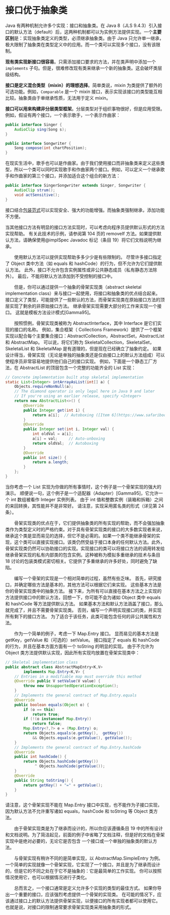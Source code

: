 # 接口优于抽象类


Java 有两种机制允许多个实现：接口和抽象类。在 Java 8（JLS 9.4.3）引入接口的默认方法（default）后，这两种机制都可以为实例方法提供实现。一个**主要区别**是：实现抽象类定义的类型，必须继承抽象类。由于 Java 只允许单一继承，极大限制了抽象类在类型定义中的应用。而一个类可以实现多个接口，没有该限制。

**现有类实现新接口很容易**。只需添加接口要求的方法，并在类声明中添加一个 `implements` 子句。但是，很难修改现有类来继承一个新的抽象类。这会破坏类层级结构。

**接口是定义混合类型（mixin）的理想选择**。简单类说，mixin 为类提供了额外的可选功能。例如，`Comparable` 是一个 mixin 接口，表示实现该接口的类型能互相比较。抽象类由于单继承性质，无法用于定义 mixin。

**接口可以用来构建非分层类型框架**。分层类型对于组织事物很好，但是应用受限。例如，假设有两个接口，一个表示歌手，一个表示作曲家：

```java
public interface Singer {
    AudioClip sing(Song s);
}

public interface Songwriter {
    Song compose(int chartPosition);
}
```

在现实生活中，歌手也可以是作曲家。由于我们使用接口而非抽象类来定义这些类型，所以一个类可以同时实现歌手和作曲家两个接口。例如，可以定义一个继承歌手和作曲家的第三个接口，并添加适合这个组合的新方法：

```java
public interface SingerSongwriter extends Singer, Songwriter {
    AudioClip strum();
    void actSensitive();
}
```

接口结合[包装范式](18_composition.md)可以实现安全、强大的功能增强。而抽象类强制继承，添加功能不方便。

当其他接口方法有明显的接口方法实现时，可以考虑向程序员提供默认形式的方法实现帮助。 有关此技术的示例，请参阅第 104 页的 removeIf 方法。如果提供默认方法，请确保使用@implSpec Javadoc 标记（条目 19）将它们文档说明为继承。

　　使用默认方法可以提供实现帮助多多少少是有些限制的。 尽管许多接口指定了 Object 类中方法（如 equals 和 hashCode）的行为，但不允许为它们提供默认方法。 此外，接口不允许包含实例属性或非公共静态成员（私有静态方法除外）。 最后，不能将默认方法添加到不受控制的接口中。

　　但是，你可以通过提供一个抽象的骨架实现类（abstract skeletal implementation class）来与接口一起使用，将接口和抽象类的优点结合起来。 接口定义了类型，可能提供了一些默认的方法，而骨架实现类在原始接口方法的顶层实现了剩余的非原始接口方法。 继承骨架实现需要大部分的工作来实现一个接口。 这就是模板方法设计模式[Gamma95]。

　　按照惯例，骨架实现类被称为 AbstractInterface，其中 Interface 是它们实现的接口的名称。 例如，集合框架（ Collections Framework）提供了一个框架实现以配合每个主要集合接口：AbstractCollection，AbstractSet，AbstractList 和 AbstractMap。 可以说，将它们称为 SkeletalCollection，SkeletalSet，SkeletalList 和 SkeletalMap 是有道理的，但是现在已经确立了抽象约定。 如果设计得当，骨架实现（无论是单独的抽象类还是仅由接口上的默认方法组成）可以使程序员非常容易地提供他们自己的接口实现。 例如，下面是一个静态工厂方法，在 AbstractList 的顶层包含一个完整的功能齐全的 List 实现：

```java
// Concrete implementation built atop skeletal implementation
static List<Integer> intArrayAsList(int[] a) {
    Objects.requireNonNull(a);
    // The diamond operator is only legal here in Java 9 and later
    // If you're using an earlier release, specify <Integer>
    return new AbstractList<>() {
        @Override 
        public Integer get(int i) {
            return a[i];  // Autoboxing ([Item 6](https://www.safaribooksonline.com/library/view/effective-java-third/9780134686097/ch2.xhtml#lev6))
        }
        @Override 
        public Integer set(int i, Integer val) {
            int oldVal = a[i];
            a[i] = val;     // Auto-unboxing
            return oldVal;  // Autoboxing
        }
        @Override 
        public int size() {
            return a.length;
        }
    };
}
```

当你考虑一个 List 实现为你做的所有事情时，这个例子是一个骨架实现的强大的演示。 顺便说一句，这个例子是一个适配器（Adapter）[Gamma95]，它允许一个 int 数组被看作 Integer 实例列表。 由于 int 值和整数实例（装箱和拆箱）之间的来回转换，其性能并不是非常好。 请注意，实现采用匿名类的形式（详见第 24 条）。

　　骨架实现类的优点在于，它们提供抽象类的所有实现的帮助，而不会强加抽象类作为类型定义时的严格约束。对于具有骨架实现类的接口的大多数实现者来说，继承这个类是显而易见的选择，但它不是必需的。如果一个类不能继承骨架的实现，这个类可以直接实现接口。该类仍然受益于接口本身的任何默认方法。此外，骨架实现类仍然可以协助接口的实现。实现接口的类可以将接口方法的调用转发给继承骨架实现的私有内部类的包含实例。这种被称为模拟多重继承的技术与条目 18 讨论的包装类模式密切相关。它提供了多重继承的许多好处，同时避免了缺陷。

　　编写一个骨架的实现是一个相对简单的过程，虽然有些乏味。 首先，研究接口，并确定哪些方法是基本的，其他方法可以根据它们来实现。 这些基本方法是你的骨架实现类中的抽象方法。 接下来，为所有可以直接在基本方法之上实现的方法提供接口中的默认方法，回想一下，你可能不会为诸如 Object 类中 equals 和 hashCode 等方法提供默认方法。 如果基本方法和默认方法涵盖了接口，那么就完成了，并且不需要骨架实现类。 否则，编写一个声明实现接口的类，并实现所有剩下的接口方法。 为了适合于该任务，此类可能包含任何的非公共属性和方法。

　　作为一个简单的例子，考虑一下 Map.Entry 接口。 显而易见的基本方法是 getKey，getValue 和（可选的）setValue。 接口指定了 equals 和 hashCode 的行为，并且在基本方面方面有一个 toString 的明显的实现。 由于不允许为 Object 类方法提供默认实现，因此所有实现均放置在骨架实现类中：

```java
// Skeletal implementation class
public abstract class AbstractMapEntry<K,V>
        implements Map.Entry<K,V> {
    // Entries in a modifiable map must override this method
    @Override public V setValue(V value) {
        throw new UnsupportedOperationException();
    }
    // Implements the general contract of Map.Entry.equals
    @Override 
    public boolean equals(Object o) {
        if (o == this)
            return true;
        if (!(o instanceof Map.Entry))
            return false;
        Map.Entry<?,?> e = (Map.Entry) o;
        return Objects.equals(e.getKey(),  getKey())
            && Objects.equals(e.getValue(), getValue());
    }
    // Implements the general contract of Map.Entry.hashCode
    @Override 
    public int hashCode() {
        return Objects.hashCode(getKey())
             ^ Objects.hashCode(getValue());
    }
    @Override 
    public String toString() {
        return getKey() + "=" + getValue();
    }
}
```

请注意，这个骨架实现不能在 Map.Entry 接口中实现，也不能作为子接口实现，因为默认方法不允许重写诸如 equals，hashCode 和 toString 等 Object 类方法。

　　由于骨架实现类是为了继承而设计的，所以你应该遵循条目 19 中的所有设计和文档说明。为了简洁起见，前面的例子中省略了文档注释，但是好的文档在骨架实现中是绝对必要的，无论它是否包含 一个接口或一个单独的抽象类的默认方法。

　　与骨架实现有稍许不同的是简单实现，以 AbstractMap.SimpleEntry 为例。 一个简单的实现就像一个骨架实现，它实现了一个接口，并且是为了继承而设计的，但是它的不同之处在于它不是抽象的：它是最简单的工作实现。 你可以按照情况使用它，也可以根据情况进行子类化。

　　总而言之，一个接口通常是定义允许多个实现的类型的最佳方式。 如果你导出一个重要的接口，应该强烈考虑提供一个骨架的实现类。 在可能的情况下，应该通过接口上的默认方法提供骨架实现，以便接口的所有实现者都可以使用它。 也就是说，对接口的限制通常要求骨架实现类采用抽象类的形式。